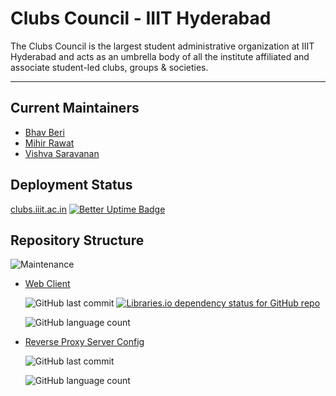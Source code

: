 # **Clubs Council - IIIT Hyderabad**

The Clubs Council is the largest student administrative organization at IIIT Hyderabad and acts as an umbrella body of all the institute affiliated and associate student-led clubs, groups & societies.

---

## Current Maintainers
- [Bhav Beri](https://github.com/bhavberi)
- [Mihir Rawat](https://github.com/ek234)
- [Vishva Saravanan](https://github.com/v15hv4)


##  Deployment Status
[clubs.iiit.ac.in](https://clubs.iiit.ac.in/)  [![Better Uptime Badge](https://betteruptime.com/status-badges/v1/monitor/ikqm.svg)](https://clubs_iiith.betteruptime.com/)


## Repository Structure

![Maintenance](https://img.shields.io/maintenance/yes/2023)

- [Web Client](https://github.com/Clubs-Council-IIITH/web)

    ![GitHub last commit](https://img.shields.io/github/last-commit/Clubs-Council-IIITH/web)
    [![Libraries.io dependency status for GitHub repo](https://img.shields.io/librariesio/github/Clubs-Council-IIITH/web)](https://libraries.io/github/Clubs-Council-IIITH/web)

    ![GitHub language count](https://img.shields.io/github/languages/count/Clubs-Council-IIITH/web?style=plastic)

<!-- - [Django GraphQL API](https://github.com/Clubs-Council-IIITH/backend) (legacy)

    ![GitHub last commit](https://img.shields.io/github/last-commit/Clubs-Council-IIITH/backend)
    [![Libraries.io dependency status for GitHub repo](https://img.shields.io/librariesio/github/Clubs-Council-IIITH/backend)](https://libraries.io/github/Clubs-Council-IIITH/backend)

    ![GitHub language count](https://img.shields.io/github/languages/count/Clubs-Council-IIITH/backend?style=plastic) -->

- [Reverse Proxy Server Config](https://github.com/Clubs-Council-IIITH/reverse-proxy)

    ![GitHub last commit](https://img.shields.io/github/last-commit/Clubs-Council-IIITH/reverse-proxy)

    ![GitHub language count](https://img.shields.io/github/languages/count/Clubs-Council-IIITH/reverse-proxy?style=plastic)
